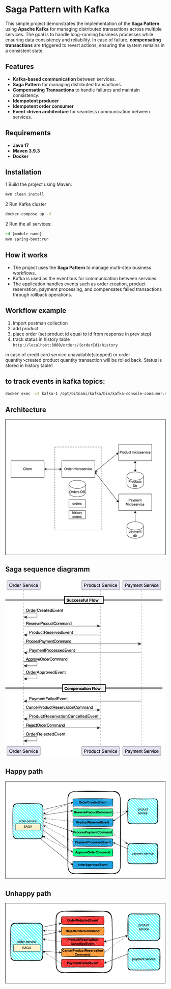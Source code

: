 # Saga Pattern with Kafka

This simple project demonstrates the implementation of the **Saga Pattern** using **Apache Kafka** for managing distributed transactions across multiple services. 
The goal is to handle long-running business processes while ensuring data consistency and reliability. 
In case of failure, **compensating transactions** are triggered to revert actions, ensuring the system remains in a consistent state.

## Features
- **Kafka-based communication** between services.
- **Saga Pattern** for managing distributed transactions.
- **Compensating Transactions** to handle failures and maintain consistency.
- **Idempotent producer**
- **Idempotent order consumer**
- **Event-driven architecture** for seamless communication between services.

## Requirements

- **Java 17**
- **Maven 3.9.3**
- **Docker**

## Installation

1 Build the project using Maven:

```bash
mvn clean install
```

2 Run Kafka cluster

```bash
docker-compose up -d
```

2 Run the all services:

```bash
cd {module-name}
mvn spring-boot:run
```

## How it works

- The project uses the **Saga Pattern** to manage multi-step business workflows.
- Kafka is used as the event bus for communication between services.
- The application handles events such as order creation, product reservation, payment processing, and compensates failed transactions through rollback operations.

## Workflow example
1. Import postman collection
2. add product
3. place order (set product id equal to id from response in prev step)
4. track status in history table 
``http://localhost:8080/orders/{orderId}/history``

in case of credit card service unavailable(stopped) or order quantity>created product quantity transaction will be rolled back. Status is stored in history table1



## to track events in kafka topics:
```bash
docker exec -it kafka-1 /opt/bitnami/kafka/bin/kafka-console-consumer.sh --bootstrap-server kafka-1:9192 --topic {topic-name} --from-beginning
```

## Architecture
![Saga Pattern](.images/schema.png)

## Saga sequence diagramm

![Saga sequence](.images/saga_uml.png)

## Happy path

![Saga sequence](.images/saga_happy_diagramm.png)

## Unhappy path

![Saga sequence](.images/saga_unhappy_diagramm.png)